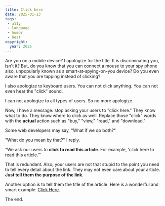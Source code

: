 ```yaml
---
title: Click here
date: 2025-01-13
tags:
 - a11y
 - language
 - humor
 - best
copyright:
  year: 2025
---
```


Are you on a mobile device? I apologize for the title. It is discriminating you, isn't it? But, do you know that you can connect a mouse to your spy phone also, unpopularly known as a smart-at-spying-on-you device? Do you even aware that you are tapping instead of clicking?

I also apologize to keyboard users. You can not click anything. You can not even hear the "click" sound.

I can not apologize to all types of users. So no more apologize.

Now, I have a message: stop asking your users to "click here." They know what to do. They know where to click as well. Replace those "click" words with the **actual** action such as "buy," "view," "read," and "download."

Some web developers may say, "What if we do both?"

"What do you mean by that?" I reply.

"We ask our users to **click to read this article**. For example, 'click here to read this article.'"

That is redundant. Also, your users are not that stupid to the point you need to tell every detail about the link. They may not even care about your article. **Just tell them the purpose of the link**.

Another option is to tell them the title of the article. Here is a wonderful and smart example: [Click Here](./).

The end.
